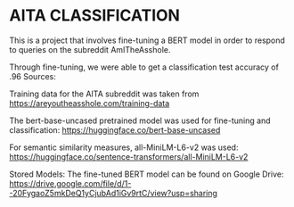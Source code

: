 # AITA CLASSIFICATION
This is a project that involves fine-tuning a BERT model in order to respond to queries on the subreddit AmITheAsshole. 

Through fine-tuning, we were able to get a classification test accuracy of .96
Sources:

Training data for the AITA subreddit was taken from https://areyoutheasshole.com/training-data

The bert-base-uncased pretrained model was used for fine-tuning and classification: https://huggingface.co/bert-base-uncased

For semantic similarity measures, all-MiniLM-L6-v2 was used: https://huggingface.co/sentence-transformers/all-MiniLM-L6-v2

Stored Models:
The fine-tuned BERT model can be found on Google Drive: https://drive.google.com/file/d/1--20FygaoZ5mkDeQ1yCjubAd1iGv9rtC/view?usp=sharing


